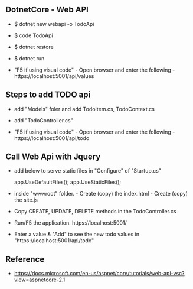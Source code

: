 ## DotnetCore - Web API 

- $ dotnet new webapi -o TodoApi
- $ code TodoApi
- $ dotnet restore
- $ dotnet run

- "F5 if using visual code" - Open browser and enter the following - https://localhost:5001/api/values

## Steps to add TODO api

- add "Models" foler and add TodoItem.cs, TodoContext.cs
- add "TodoController.cs"

- "F5 if using visual code" - Open browser and enter the following - https://localhost:5001/api/todo

## Call Web Api with Jquery

- add below to serve static files in "Configure" of "Startup.cs"

    app.UseDefaultFiles();
    app.UseStaticFiles();

- inside "wwwroot" folder. 
        - Create (copy) the index.html
        - Create (copy) the site.js

- Copy CREATE, UPDATE, DELETE methods in the TodoController.cs

- Run/F5 the application. https://localhost:5001/

- Enter a value & "Add" to see the new todo values in  "https://localhost:5001/api/todo"

## Reference
- https://docs.microsoft.com/en-us/aspnet/core/tutorials/web-api-vsc?view=aspnetcore-2.1

